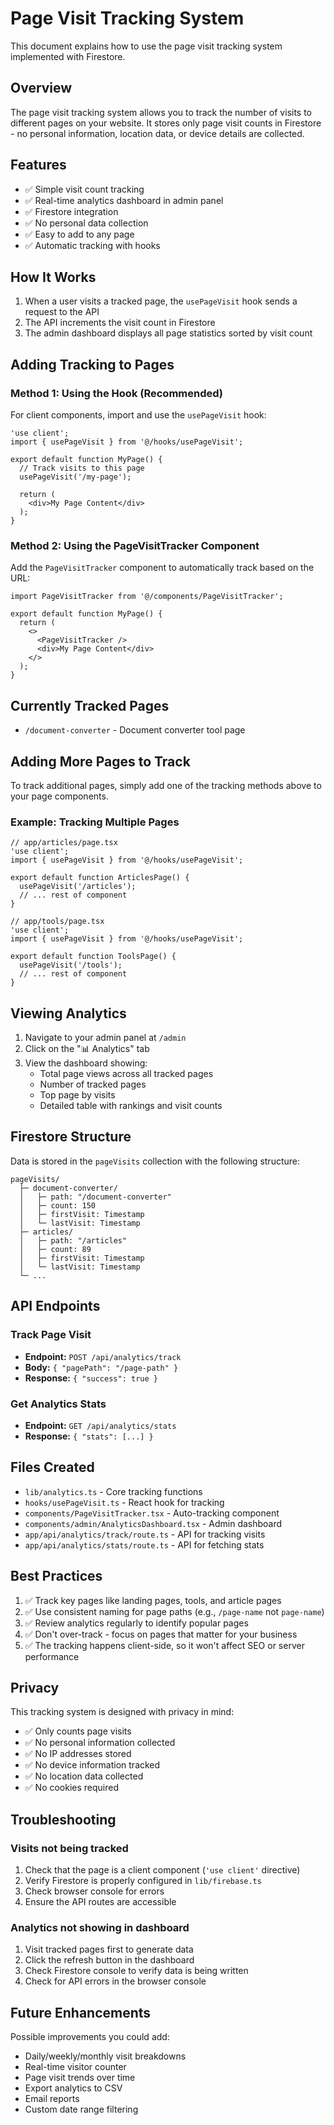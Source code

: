 # Page Visit Tracking System

This document explains how to use the page visit tracking system implemented with Firestore.

## Overview

The page visit tracking system allows you to track the number of visits to different pages on your website. It stores only page visit counts in Firestore - no personal information, location data, or device details are collected.

## Features

- ✅ Simple visit count tracking
- ✅ Real-time analytics dashboard in admin panel
- ✅ Firestore integration
- ✅ No personal data collection
- ✅ Easy to add to any page
- ✅ Automatic tracking with hooks

## How It Works

1. When a user visits a tracked page, the `usePageVisit` hook sends a request to the API
2. The API increments the visit count in Firestore
3. The admin dashboard displays all page statistics sorted by visit count

## Adding Tracking to Pages

### Method 1: Using the Hook (Recommended)

For client components, import and use the `usePageVisit` hook:

```tsx
'use client';
import { usePageVisit } from '@/hooks/usePageVisit';

export default function MyPage() {
  // Track visits to this page
  usePageVisit('/my-page');

  return (
    <div>My Page Content</div>
  );
}
```

### Method 2: Using the PageVisitTracker Component

Add the `PageVisitTracker` component to automatically track based on the URL:

```tsx
import PageVisitTracker from '@/components/PageVisitTracker';

export default function MyPage() {
  return (
    <>
      <PageVisitTracker />
      <div>My Page Content</div>
    </>
  );
}
```

## Currently Tracked Pages

- `/document-converter` - Document converter tool page

## Adding More Pages to Track

To track additional pages, simply add one of the tracking methods above to your page components.

### Example: Tracking Multiple Pages

```tsx
// app/articles/page.tsx
'use client';
import { usePageVisit } from '@/hooks/usePageVisit';

export default function ArticlesPage() {
  usePageVisit('/articles');
  // ... rest of component
}
```

```tsx
// app/tools/page.tsx
'use client';
import { usePageVisit } from '@/hooks/usePageVisit';

export default function ToolsPage() {
  usePageVisit('/tools');
  // ... rest of component
}
```

## Viewing Analytics

1. Navigate to your admin panel at `/admin`
2. Click on the "📊 Analytics" tab
3. View the dashboard showing:
   - Total page views across all tracked pages
   - Number of tracked pages
   - Top page by visits
   - Detailed table with rankings and visit counts

## Firestore Structure

Data is stored in the `pageVisits` collection with the following structure:

```
pageVisits/
  ├─ document-converter/
  │   ├─ path: "/document-converter"
  │   ├─ count: 150
  │   ├─ firstVisit: Timestamp
  │   └─ lastVisit: Timestamp
  ├─ articles/
  │   ├─ path: "/articles"
  │   ├─ count: 89
  │   ├─ firstVisit: Timestamp
  │   └─ lastVisit: Timestamp
  └─ ...
```

## API Endpoints

### Track Page Visit
- **Endpoint:** `POST /api/analytics/track`
- **Body:** `{ "pagePath": "/page-path" }`
- **Response:** `{ "success": true }`

### Get Analytics Stats
- **Endpoint:** `GET /api/analytics/stats`
- **Response:** `{ "stats": [...] }`

## Files Created

- `lib/analytics.ts` - Core tracking functions
- `hooks/usePageVisit.ts` - React hook for tracking
- `components/PageVisitTracker.tsx` - Auto-tracking component
- `components/admin/AnalyticsDashboard.tsx` - Admin dashboard
- `app/api/analytics/track/route.ts` - API for tracking visits
- `app/api/analytics/stats/route.ts` - API for fetching stats

## Best Practices

1. ✅ Track key pages like landing pages, tools, and article pages
2. ✅ Use consistent naming for page paths (e.g., `/page-name` not `page-name`)
3. ✅ Review analytics regularly to identify popular pages
4. ✅ Don't over-track - focus on pages that matter for your business
5. ✅ The tracking happens client-side, so it won't affect SEO or server performance

## Privacy

This tracking system is designed with privacy in mind:
- ✅ Only counts page visits
- ✅ No personal information collected
- ✅ No IP addresses stored
- ✅ No device information tracked
- ✅ No location data collected
- ✅ No cookies required

## Troubleshooting

### Visits not being tracked
1. Check that the page is a client component (`'use client'` directive)
2. Verify Firestore is properly configured in `lib/firebase.ts`
3. Check browser console for errors
4. Ensure the API routes are accessible

### Analytics not showing in dashboard
1. Visit tracked pages first to generate data
2. Click the refresh button in the dashboard
3. Check Firestore console to verify data is being written
4. Check for API errors in the browser console

## Future Enhancements

Possible improvements you could add:
- Daily/weekly/monthly visit breakdowns
- Real-time visitor counter
- Page visit trends over time
- Export analytics to CSV
- Email reports
- Custom date range filtering
